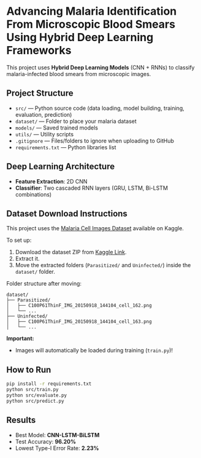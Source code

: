 # Advancing Malaria Identification From Microscopic Blood Smears Using Hybrid Deep Learning Frameworks

This project uses **Hybrid Deep Learning Models** (CNN + RNNs) to classify malaria-infected blood smears from microscopic images.

## Project Structure
- `src/` — Python source code (data loading, model building, training, evaluation, prediction)
- `dataset/` — Folder to place your malaria dataset
- `models/` — Saved trained models
- `utils/` — Utility scripts
- `.gitignore` — Files/folders to ignore when uploading to GitHub
- `requirements.txt` — Python libraries list

## Deep Learning Architecture
- **Feature Extraction**: 2D CNN
- **Classifier**: Two cascaded RNN layers (GRU, LSTM, Bi-LSTM combinations)

## Dataset Download Instructions
This project uses the [Malaria Cell Images Dataset](https://www.kaggle.com/datasets/iarunava/cell-images-for-detecting-malaria) available on Kaggle.

To set up:

1. Download the dataset ZIP from [Kaggle Link](https://www.kaggle.com/datasets/iarunava/cell-images-for-detecting-malaria).
2. Extract it.
3. Move the extracted folders (`Parasitized/` and `Uninfected/`) inside the `dataset/` folder.

Folder structure after moving:

```
dataset/
├── Parasitized/
│   ├── C100P61ThinF_IMG_20150918_144104_cell_162.png
│   └── ...
├── Uninfected/
│   ├── C100P61ThinF_IMG_20150918_144104_cell_163.png
│   └── ...
```

**Important:** 
- Images will automatically be loaded during training (`train.py`)!

## How to Run
```bash
pip install -r requirements.txt
python src/train.py
python src/evaluate.py
python src/predict.py
```

## Results
- Best Model: **CNN-LSTM-BiLSTM**
- Test Accuracy: **96.20%**
- Lowest Type-I Error Rate: **2.23%**
